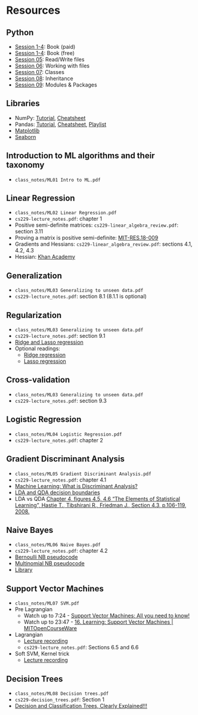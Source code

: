 # Resources
## Python
- [Session 1-4](https://g.co/kgs/qjVcg7e): Book (paid)
- [Session 1-4](https://automatetheboringstuff.com/): Book (free)
- [Session 05](https://realpython.com/read-write-files-python): Read/Write files
- [Session 06](https://realpython.com/working-with-files-in-python): Working with files
- [Session 07](https://realpython.com/python3-object-oriented-programming): Classes
- [Session 08](https://realpython.com/python3-object-oriented-programming): Inheritance
- [Session 09](https://realpython.com/python-modules-packages): Modules & Packages

## Libraries
- NumPy: [Tutorial](https://numpy.org/devdocs/user/quickstart.html), [Cheatsheet](https://images.datacamp.com/image/upload/v1676302459/Marketing/Blog/Numpy_Cheat_Sheet.pdf)
- Pandas: [Tutorial](https://pandas.pydata.org/docs/user_guide/10min.html#min), [Cheatsheet](https://pandas.pydata.org/Pandas_Cheat_Sheet.pdf), [Playlist](https://youtube.com/playlist?list=PL-osiE80TeTsWmV9i9c58mdDCSskIFdDS&si=aTa8e6_zZV_mB7kx)
- [Matplotlib](https://matplotlib.org/stable/users/explain/quick_start.html#quick-start)
- [Seaborn](https://seaborn.pydata.org/examples/index.html)

## Introduction to ML algorithms and their taxonomy
- `class_notes/ML01 Intro to ML.pdf`

## Linear Regression
- `class_notes/ML02 Linear Regression.pdf`
- `cs229-lecture_notes.pdf`: chapter 1
- Positive semi-definite matrices: `cs229-linear_algebra_review.pdf`: section 3.11
- Proving a matrix is positive semi-definite: [MIT-RES.18-009](https://youtu.be/ojUQk_GNQbQ)
- Gradients and Hessians: `cs229-linear_algebra_review.pdf`: sections 4.1, 4.2, 4.3
- Hessian: [Khan Academy](https://youtu.be/LbBcuZukCAw)

## Generalization
- `class_notes/ML03 Generalizing to unseen data.pdf`
- `cs229-lecture_notes.pdf`: section 8.1 (8.1.1 is optional)

## Regularization
- `class_notes/ML03 Generalizing to unseen data.pdf`
- ⁠`cs229-lecture_notes.pdf`: section 9.1
- [⁠Ridge and Lasso regression](https://www.ibm.com/topics/regularization)
- Optional readings:
    - [Ridge regression](https://www.ibm.com/topics/ridge-regression)
    - [Lasso regression](https://www.ibm.com/topics/lasso-regression)

## Cross-validation
- `class_notes/ML03 Generalizing to unseen data.pdf`
- `cs229-lecture_notes.pdf`: section 9.3

## Logistic Regression
- `class_notes/ML04 Logistic Regression.pdf`
- `cs229-lecture_notes.pdf`: chapter 2

## Gradient Discriminant Analysis
- `class_notes/ML05 Gradient Discriminant Analysis.pdf`
- `cs229-lecture_notes.pdf`: chapter 4.1
- [Machine Learning: What is Discriminant Analysis?](https://youtu.be/eBm8Uo9yhwI)
- [LDA and QDA decision boundaries](https://scikit-learn.org/1.5/_images/sphx_glr_plot_lda_qda_001.png)
- LDA vs QDA [Chapter 4, figures 4.5, 4.6 “The Elements of Statistical Learning”, Hastie T., Tibshirani R., Friedman J., Section 4.3, p.106-119, 2008.](https://www.sas.upenn.edu/~fdiebold/NoHesitations/BookAdvanced.pdf)

## Naive Bayes
- `class_notes/ML06 Naive Bayes.pdf`
- `cs229-lecture_notes.pdf`: chapter 4.2
- [Bernoulli NB pseudocode](https://nlp.stanford.edu/IR-book/html/htmledition/the-bernoulli-model-1.html)
- [Multinomial NB pseudocode](https://nlp.stanford.edu/IR-book/html/htmledition/naive-bayes-text-classification-1.html)
- [Library](https://scikit-learn.org/stable/api/sklearn.naive_bayes.html)

## Support Vector Machines
- `class_notes/ML07 SVM.pdf`
- Pre Lagrangian
    - Watch up to 7:24 - [Support Vector Machines: All you need to know!](https://youtu.be/ny1iZ5A8ilA?si=Ojn3UTEmc-Jqdv2F)
    - Watch up to 23:47 - [16. Learning: Support Vector Machines | MITOpenCourseWare](https://youtu.be/_PwhiWxHK8o?si=y4iZ77vXcarF1Zmf)
- Lagrangian
    - [Lecture recording](https://csciitd-my.sharepoint.com/:v:/g/personal/csz228001_iitd_ac_in/Eb9fqyoLMb1Pq6CDjoGnSBcBgLNyQE6fsTWu13JABy_eKg?e=ORDc56&nav=eyJyZWZlcnJhbEluZm8iOnsicmVmZXJyYWxBcHAiOiJTdHJlYW1XZWJBcHAiLCJyZWZlcnJhbFZpZXciOiJTaGFyZURpYWxvZy1MaW5rIiwicmVmZXJyYWxBcHBQbGF0Zm9ybSI6IldlYiIsInJlZmVycmFsTW9kZSI6InZpZXcifX0%3D)
    - `cs229-lecture_notes.pdf`: Sections 6.5 and 6.6
- Soft SVM, Kernel trick
    - [Lecture recording](https://csciitd-my.sharepoint.com/:v:/g/personal/csz228001_iitd_ac_in/EZem5sOqvodPvNH1vhmGiYkBmdTdgWGC461KA1VAaN_FWQ?e=2X9jMw&nav=eyJyZWZlcnJhbEluZm8iOnsicmVmZXJyYWxBcHAiOiJTdHJlYW1XZWJBcHAiLCJyZWZlcnJhbFZpZXciOiJTaGFyZURpYWxvZy1MaW5rIiwicmVmZXJyYWxBcHBQbGF0Zm9ybSI6IldlYiIsInJlZmVycmFsTW9kZSI6InZpZXcifX0%3D)

## Decision Trees
- `class_notes/ML08 Decision trees.pdf`
- `cs229-decision_trees.pdf`: Section 1
- [Decision and Classification Trees, Clearly Explained!!!](https://youtu.be/_L39rN6gz7Y?si=Oeo24OmwF94FRuyd)

